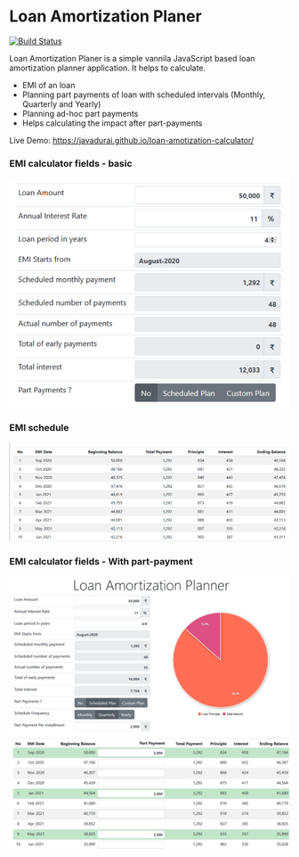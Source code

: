 # Loan Amortization Planer

[![Build Status](https://travis-ci.org/joemccann/dillinger.svg?branch=master)](https://javadurai.github.io/loan-amotization-calculator/)

Loan Amortization Planer is a simple vannila JavaScript based loan amortization planner application. It helps to calculate.

- EMI of an loan
- Planning part payments of loan with scheduled intervals (Monthly, Quarterly and Yearly)
- Planning ad-hoc part payments
- Helps calculating the impact after part-payments

Live Demo: https://javadurai.github.io/loan-amotization-calculator/

### EMI calculator fields - basic

![image](./img/fields.png)

### EMI schedule

![image](./img/schedule.png)

### EMI calculator fields - With part-payment

![image](./img/part-payment.png)
